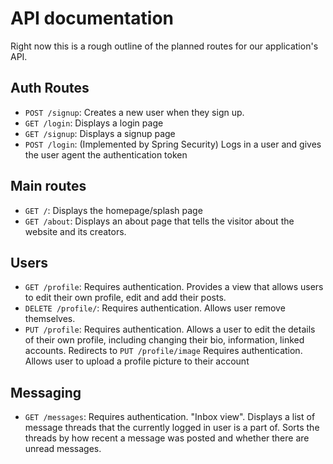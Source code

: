 # API documentation

Right now this is a rough outline of the planned routes for our application's API.

## Auth Routes

- `POST /signup`: Creates a new user when they sign up.
- `GET /login`: Displays a login page
- `GET /signup`: Displays a signup page
- `POST /login`: (Implemented by Spring Security) Logs in a user and gives the user agent the authentication token

## Main routes

- `GET /`: Displays the homepage/splash page
- `GET /about`: Displays an about page that tells the visitor about the website and its creators.

## Users

- `GET /profile`: Requires authentication. Provides a view that allows users to edit their own profile, edit and add
  their posts.
- `DELETE /profile/`: Requires authentication. Allows user remove themselves.
- `PUT /profile`: Requires authentication. Allows a user to edit the details of their own profile, including changing
  their bio, information, linked accounts. Redirects to `PUT /profile/image` Requires authentication. Allows user to upload a profile picture to their account

## Messaging

- `GET /messages`: Requires authentication. "Inbox view". Displays a list of message threads that the currently logged
  in user is a part of. Sorts the threads by how recent a message was posted and whether there are unread messages.